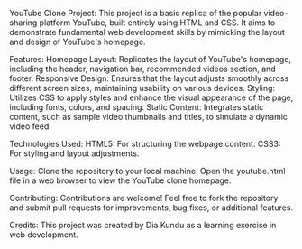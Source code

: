 YouTube Clone Project:
This project is a basic replica of the popular video-sharing platform YouTube, built entirely using HTML and CSS. It aims to demonstrate fundamental web development skills by mimicking the layout and design of YouTube's homepage.

Features:
Homepage Layout: Replicates the layout of YouTube's homepage, including the header, navigation bar, recommended videos section, and footer.
Responsive Design: Ensures that the layout adjusts smoothly across different screen sizes, maintaining usability on various devices.
Styling: Utilizes CSS to apply styles and enhance the visual appearance of the page, including fonts, colors, and spacing.
Static Content: Integrates static content, such as sample video thumbnails and titles, to simulate a dynamic video feed.

Technologies Used:
HTML5: For structuring the webpage content.
CSS3: For styling and layout adjustments.

Usage:
Clone the repository to your local machine.
Open the youtube.html file in a web browser to view the YouTube clone homepage.

Contributing:
Contributions are welcome! Feel free to fork the repository and submit pull requests for improvements, bug fixes, or additional features.

Credits:
This project was created by Dia Kundu as a learning exercise in web development.

